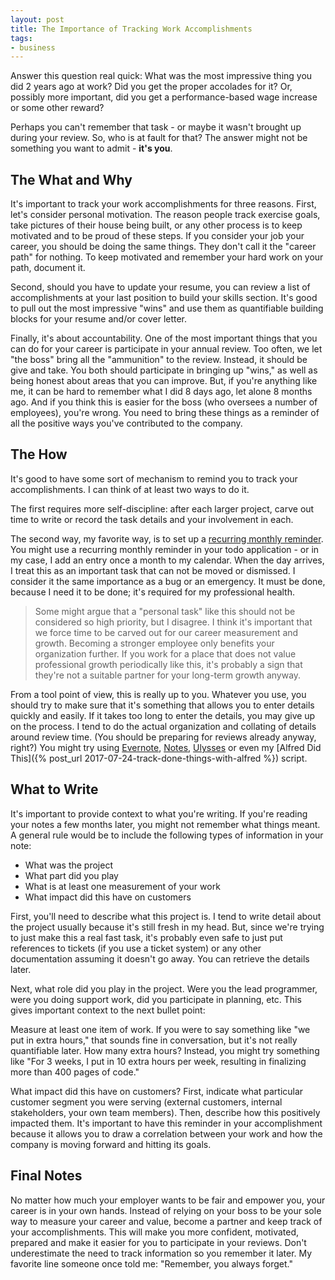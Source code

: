 ```yaml
---
layout: post
title: The Importance of Tracking Work Accomplishments
tags:
- business
---
```

Answer this question real quick: What was the most impressive thing you did 2 years ago at work?  Did you get the proper accolades for it? Or, possibly more important, did you get a performance-based wage increase or some other reward?  

Perhaps you can't remember that task - or maybe it wasn't brought up during your review.  So, who is at fault for that?  The answer might not be something you want to admit - **it's you**.

## The What and Why

It's important to track your work accomplishments for three reasons.  First, let's consider personal motivation.  The reason people track exercise goals, take pictures of their house being built, or any other process is to keep motivated and to be proud of these steps.  If you consider your job your career, you should be doing the same things.  They don't call it the "career path" for nothing. To keep motivated and remember your hard work on your path, document it.

Second, should you have to update your resume, you can review a list of accomplishments at your last position to build your skills section.  It's good to pull out the most impressive "wins" and use them as quantifiable building blocks for your resume and/or cover letter.

Finally, it's about accountability.  One of the most important things that you can do for your career is participate in your annual review.  Too often, we let "the boss" bring all the "ammunition" to the review.  Instead, it should be give and take.  You both should participate in bringing up "wins," as well as being honest about areas that you can improve.  But, if you're anything like me, it can be hard to remember what I did 8 days ago, let alone 8 months ago.  And if you think this is easier for the boss (who oversees a number of employees), you're wrong.  You need to bring these things as a reminder of all the positive ways you've contributed to the company.

## The How

It's good to have some sort of mechanism to remind you to track your accomplishments.  I can think of at least two ways to do it.

The first requires more self-discipline: after each larger project, carve out time to write or record the task details and your involvement in each.  

The second way, my favorite way, is to set up a [recurring monthly reminder](https://support.google.com/calendar/answer/37115?co=GENIE.Platform%3DDesktop&hl=en).  You might use a recurring monthly reminder in your todo application - or in my case, I add an entry once a month to my calendar.  When the day arrives, I treat this as an important task that can not be moved or dismissed.  I consider it the same importance as a bug or an emergency. It must be done, because I need it to be done; it's required for my professional health.

> Some might argue that a "personal task" like this should not be considered so high priority, but I disagree.  I think it's important that we force time to be carved out for our career measurement and growth.  Becoming a stronger employee only benefits your organization further. If you work for a place that does not value professional growth periodically like this, it's probably a sign that they're not a suitable partner for your long-term growth anyway.

From a tool point of view, this is really up to you.  Whatever you use, you should try to make sure that it's something that allows you to enter details quickly and easily. If it takes too long to enter the details, you may give up on the process.  I tend to do the actual organization and collating of details around review time. (You should be preparing for reviews already anyway, right?)  You might try using [Evernote](https://evernote.com/), [Notes](https://support.apple.com/kb/PH22608?locale=en_US), [Ulysses](https://www.ulyssesapp.com/) or even my [Alfred Did This]({% post_url 2017-07-24-track-done-things-with-alfred %}) script.

## What to Write

It's important to provide context to what you're writing.  If you're reading your notes a few months later, you might not remember what things meant.  A general rule would be to include the following types of information in your note:

- What was the project
- What part did you play
- What is at least one measurement of your work
- What impact did this have on customers

First, you'll need to describe what this project is.  I tend to write detail about the project usually because it's still fresh in my head. But, since we're trying to just make this a real fast task, it's probably even safe to just put references to tickets (if you use a ticket system) or any other documentation assuming it doesn't go away.  You can retrieve the details later.

Next, what role did you play in the project.  Were you the lead programmer, were you doing support work, did you participate in planning, etc.  This gives important context to the next bullet point:

Measure at least one item of work.  If you were to say something like "we put in extra hours," that sounds fine in conversation, but it's not really quantifiable later.  How many extra hours?  Instead, you might try something like "For 3 weeks, I put in 10 extra hours per week, resulting in finalizing more than 400 pages of code."

What impact did this have on customers?  First, indicate what particular customer segment you were serving (external customers, internal stakeholders, your own team members).  Then, describe how this positively impacted them. It's important to have this reminder in your accomplishment because it allows you to draw a correlation between your work and how the company is moving forward and hitting its goals.

## Final Notes

No matter how much your employer wants to be fair and empower you, your career is in your own hands.  Instead of relying on your boss to be your sole way to measure your career and value, become a partner and keep track of your accomplishments. This will make you more confident, motivated, prepared and make it easier for you to participate in your reviews.  Don't underestimate the need to track information so you remember it later.  My favorite line someone once told me: "Remember, you always forget."